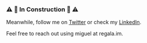 ### :warning: :wrench: In Construction :wrench: :warning:

Meanwhile, follow me on [Twitter](https://twitter.com/Regala_) or check my [LinkedIn](https://www.linkedin.com/in/miguelregala). 

Feel free to reach out using miguel at regala.im. 

